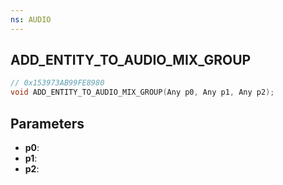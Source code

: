 ```yaml
---
ns: AUDIO
---
```

## ADD_ENTITY_TO_AUDIO_MIX_GROUP

```c
// 0x153973AB99FE8980
void ADD_ENTITY_TO_AUDIO_MIX_GROUP(Any p0, Any p1, Any p2);
```

## Parameters
* **p0**:
* **p1**:
* **p2**:
